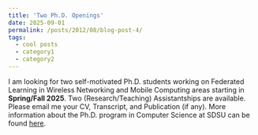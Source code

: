 ```yaml
---
title: 'Two Ph.D. Openings'
date: 2025-09-01
permalink: /posts/2012/08/blog-post-4/
tags:
  - cool posts
  - category1
  - category2
---
```


I am looking for two self-motivated Ph.D. students working on Federated Learning in Wireless Networking and Mobile Computing areas starting in **Spring/Fall 2025**. Two (Research/Teaching) Assistantships are available. Please email me your CV, Transcript, and Publication (if any). More information about the Ph.D. program in Computer Science at SDSU can be found [here](https://catalog.sdstate.edu/preview_program.php?catoid=48&poid=10990).

